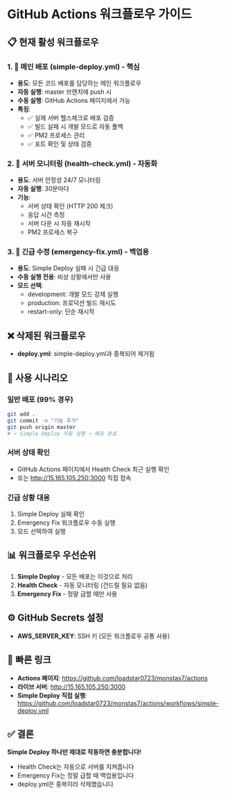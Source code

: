# GitHub Actions 워크플로우 가이드

## 📋 현재 활성 워크플로우

### 1. 🚀 메인 배포 (simple-deploy.yml) - **핵심**
- **용도**: 모든 코드 배포를 담당하는 메인 워크플로우
- **자동 실행**: master 브랜치에 push 시
- **수동 실행**: GitHub Actions 페이지에서 가능
- **특징**:
  - ✅ 실제 서버 헬스체크로 배포 검증
  - ✅ 빌드 실패 시 개발 모드로 자동 폴백
  - ✅ PM2 프로세스 관리
  - ✅ 포트 확인 및 상태 검증

### 2. 🏥 서버 모니터링 (health-check.yml) - **자동화**
- **용도**: 서버 안정성 24/7 모니터링
- **자동 실행**: 30분마다
- **기능**:
  - 서버 상태 확인 (HTTP 200 체크)
  - 응답 시간 측정
  - 서버 다운 시 자동 재시작
  - PM2 프로세스 복구

### 3. 🚨 긴급 수정 (emergency-fix.yml) - **백업용**
- **용도**: Simple Deploy 실패 시 긴급 대응
- **수동 실행 전용**: 비상 상황에서만 사용
- **모드 선택**:
  - development: 개발 모드 강제 실행
  - production: 프로덕션 빌드 재시도
  - restart-only: 단순 재시작

## ❌ 삭제된 워크플로우

- **deploy.yml**: simple-deploy.yml과 중복되어 제거됨

## 🎯 사용 시나리오

### 일반 배포 (99% 경우)
```bash
git add .
git commit -m "기능 추가"
git push origin master
# → Simple Deploy 자동 실행 → 배포 완료
```

### 서버 상태 확인
- GitHub Actions 페이지에서 Health Check 최근 실행 확인
- 또는 http://15.165.105.250:3000 직접 접속

### 긴급 상황 대응
1. Simple Deploy 실패 확인
2. Emergency Fix 워크플로우 수동 실행
3. 모드 선택하여 실행

## 📊 워크플로우 우선순위

1. **Simple Deploy** - 모든 배포는 이것으로 처리
2. **Health Check** - 자동 모니터링 (건드릴 필요 없음)
3. **Emergency Fix** - 정말 급할 때만 사용

## ⚙️ GitHub Secrets 설정

- **AWS_SERVER_KEY**: SSH 키 (모든 워크플로우 공통 사용)

## 🔗 빠른 링크

- **Actions 페이지**: https://github.com/loadstar0723/monstas7/actions
- **라이브 서버**: http://15.165.105.250:3000
- **Simple Deploy 직접 실행**: https://github.com/loadstar0723/monstas7/actions/workflows/simple-deploy.yml

## ✅ 결론

**Simple Deploy 하나만 제대로 작동하면 충분합니다!**
- Health Check는 자동으로 서버를 지켜줍니다
- Emergency Fix는 정말 급할 때 백업용입니다
- deploy.yml은 중복이라 삭제했습니다